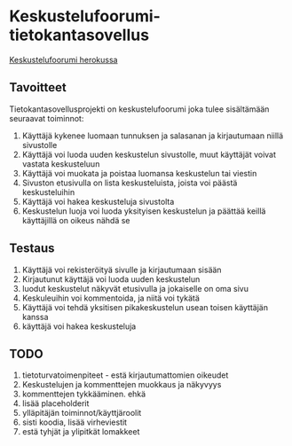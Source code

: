 # Keskustelufoorumi-tietokantasovellus

[Keskustelufoorumi herokussa](https://gentle-journey-62073.herokuapp.com/)


## Tavoitteet
 Tietokantasovellusprojekti on keskustelufoorumi joka tulee sisältämään seuraavat toiminnot:
 1. Käyttäjä kykenee luomaan tunnuksen ja salasanan ja kirjautumaan niillä sivustolle
 2. Käyttäjä voi luoda uuden keskustelun sivustolle, muut käyttäjät voivat vastata keskusteluun
 3. Käyttäjä voi muokata ja poistaa luomansa keskustelun tai viestin
 4. Sivuston etusivulla on lista keskusteluista, joista voi päästä keskusteluihin
 5. Käyttäjä voi hakea keskusteluja sivustolta
 6. Keskustelun luoja voi luoda yksityisen keskustelun ja päättää keillä käyttäjillä on oikeus nähdä se

## Testaus
1. Käyttäjä voi rekisteröityä sivulle ja kirjautumaan sisään
2. Kirjautunut käyttäjä voi luoda uuden keskustelun
3. luodut keskustelut näkyvät etusivulla ja jokaiselle on oma sivu
4. Keskuleuihin voi kommentoida, ja niitä voi tykätä
5. Käyttäjä voi tehdä yksitisen pikakeskustelun usean toisen käyttäjän kanssa
6. käyttäjä voi hakea keskusteluja


## TODO
1. tietoturvatoimenpiteet - estä kirjautumattomien oikeudet
2. Keskustelujen ja kommenttejen muokkaus ja näkyvyys
3. kommenttejen tykkääminen. ehkä
4. lisää placeholderit
6. ylläpitäjän toiminnot/käyttjäroolit
7. sisti koodia, lisää virheviestit
8. estä tyhjät ja ylipitkät lomakkeet

